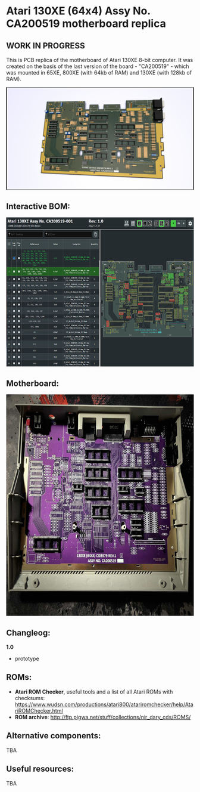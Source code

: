 # Atari 130XE (64x4) Assy No. CA200519 motherboard replica

## WORK IN PROGRESS ##

This is PCB replica of the motherboard of Atari 130XE 8-bit computer. It was created on the basis of the last version of the board - "CA200519" - which was mounted in 65XE, 800XE (with 64kb of RAM) and 130XE (with 128kb of RAM). 

![Atari 130 XE motherboard](https://raw.githubusercontent.com/pmandes/atari-130xe-replica/main/images/atari130xe.png)


## Interactive BOM: ##

<p align="center"><a href="https://htmlpreview.github.io/?https://raw.githubusercontent.com/pmandes/atari-130xe-replica/main/bom/ibom.html"><img src="https://raw.githubusercontent.com/pmandes/atari-130xe-replica/main/images/bom.png" height="400"></a></p>

## Motherboard: ##

<p align="center"><img src="https://raw.githubusercontent.com/pmandes/atari-130xe-replica/main/images/130xe-replica-1.0.jpg" height="594"></a></p>

## Changleog: ##

**1.0**
- prototype

## ROMs: ##

- **Atari ROM Checker**, useful tools and a list of all Atari ROMs with checksums: https://www.wudsn.com/productions/atari800/atariromchecker/help/AtariROMChecker.html
- **ROM archive**: http://ftp.pigwa.net/stuff/collections/nir_dary_cds/ROMS/

## Alternative components: ##

TBA

## Useful resources: ##

TBA

